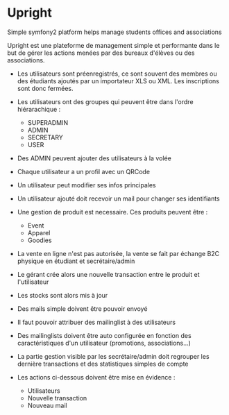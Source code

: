 Upright
=======

Simple symfony2 platform helps manage students offices and associations

Upright est une plateforme de management simple et performante dans le but de gérer les actions menées par des bureaux d'élèves ou des associations.

  * Les utilisateurs sont préenregistrés, ce sont souvent des membres ou des étudiants ajoutés par un importateur XLS ou XML. Les inscriptions sont donc fermées.
  * Les utilisateurs ont des groupes qui peuvent être dans l'ordre hiérarachique :
    * SUPERADMIN
    * ADMIN
    * SECRETARY
    * USER
  * Des ADMIN peuvent ajouter des utilisateurs à la volée
  * Chaque utilisateur a un profil avec un QRCode
  * Un utilisateur peut modifier ses infos principales
  * Un utilisateur ajouté doit recevoir un mail pour changer ses identifiants

  * Une gestion de produit est necessaire. Ces produits peuvent être :
    * Event
    * Apparel
    * Goodies
  * La vente en ligne n'est pas autorisée, la vente se fait par échange B2C physique en étudiant et secrétaire/admin
  * Le gérant crée alors une nouvelle transaction entre le produit et l'utilisateur
  * Les stocks sont alors mis à jour

  * Des mails simple doivent être pouvoir envoyé
  * Il faut pouvoir attribuer des mailinglist à des utilisateurs
  * Des mailinglists doivent être auto configurée en fonction des caractéristiques d'un utilisateur (promotions, associations...)
  
  * La partie gestion visible par les secrétaire/admin doit regrouper les dernière transactions et des statistiques simples de compte
  * Les actions ci-dessous doivent être mise en évidence :
    * Utilisateurs
    * Nouvelle transaction
    * Nouveau mail
